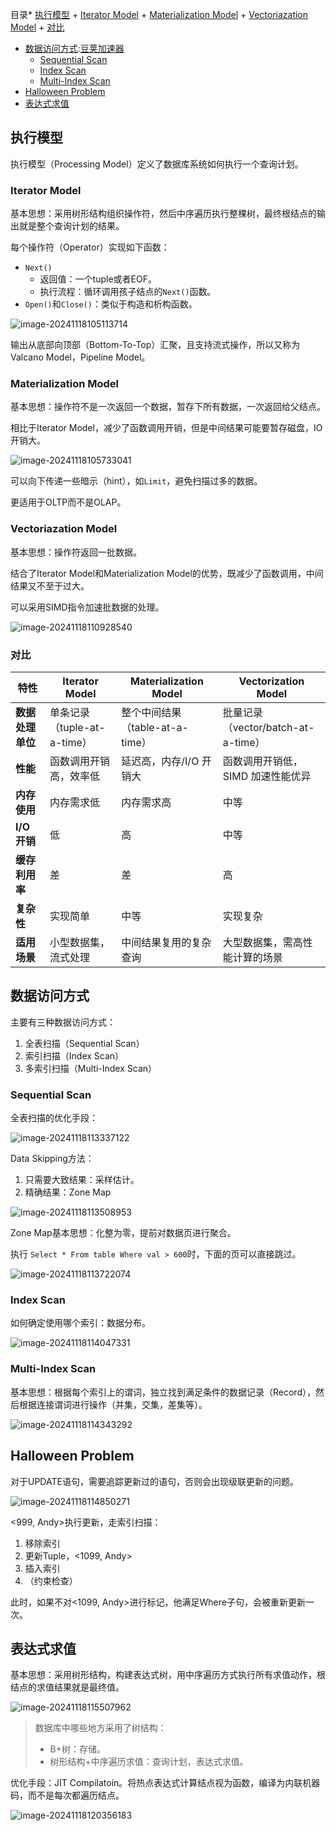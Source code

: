 
目录* [执行模型](https://github.com)
	+ [Iterator Model](https://github.com)
	+ [Materialization Model](https://github.com)
	+ [Vectoriazation Model](https://github.com)
	+ [对比](https://github.com)
* [数据访问方式](https://github.com):[豆荚加速器](https://yirou.org)
	+ [Sequential Scan](https://github.com)
	+ [Index Scan](https://github.com)
	+ [Multi\-Index Scan](https://github.com)
* [Halloween Problem](https://github.com)
* [表达式求值](https://github.com)

## 执行模型


执行模型（Processing Model）定义了数据库系统如何执行一个查询计划。


### Iterator Model


基本思想：采用树形结构组织操作符，然后中序遍历执行整棵树，最终根结点的输出就是整个查询计划的结果。


每个操作符（Operator）实现如下函数：


* `Next()`
	+ 返回值：一个tuple或者EOF。
	+ 执行流程：循环调用孩子结点的`Next()`函数。
* `Open()`和`Close()`：类似于构造和析构函数。


![image-20241118105113714](https://my-pic.miaops.sbs/2024/11/image-20241118105113714.png)


输出从底部向顶部（Bottom\-To\-Top）汇聚，且支持流式操作，所以又称为Valcano Model，Pipeline Model。


### Materialization Model


基本思想：操作符不是一次返回一个数据，暂存下所有数据，一次返回给父结点。


相比于Iterator Model，减少了函数调用开销，但是中间结果可能要暂存磁盘，IO开销大。


![image-20241118105733041](https://my-pic.miaops.sbs/2024/11/image-20241118105733041.png)


可以向下传递一些暗示（hint），如`Limit`，避免扫描过多的数据。


更适用于OLTP而不是OLAP。


### Vectoriazation Model


基本思想：操作符返回一批数据。


结合了Iterator Model和Materialization Model的优势，既减少了函数调用，中间结果又不至于过大。


可以采用SIMD指令加速批数据的处理。


![image-20241118110928540](https://my-pic.miaops.sbs/2024/11/image-20241118110928540.png)


### 对比




| **特性** | **Iterator Model** | **Materialization Model** | **Vectorization Model** |
| --- | --- | --- | --- |
| **数据处理单位** | 单条记录（tuple\-at\-a\-time） | 整个中间结果（table\-at\-a\-time） | 批量记录（vector/batch\-at\-a\-time） |
| **性能** | 函数调用开销高，效率低 | 延迟高，内存/I/O 开销大 | 函数调用开销低，SIMD 加速性能优异 |
| **内存使用** | 内存需求低 | 内存需求高 | 中等 |
| **I/O 开销** | 低 | 高 | 中等 |
| **缓存利用率** | 差 | 差 | 高 |
| **复杂性** | 实现简单 | 中等 | 实现复杂 |
| **适用场景** | 小型数据集，流式处理 | 中间结果复用的复杂查询 | 大型数据集，需高性能计算的场景 |


## 数据访问方式


主要有三种数据访问方式：


1. 全表扫描（Sequential Scan）
2. 索引扫描（Index Scan）
3. 多索引扫描（Multi\-Index Scan）


### Sequential Scan


全表扫描的优化手段：


![image-20241118113337122](https://my-pic.miaops.sbs/2024/11/image-20241118113337122.png)


Data Skipping方法：


1. 只需要大致结果：采样估计。
2. 精确结果：Zone Map


![image-20241118113508953](https://my-pic.miaops.sbs/2024/11/image-20241118113508953.png)


Zone Map基本思想：化整为零，提前对数据页进行聚合。


执行 `Select * From table Where val > 600`时，下面的页可以直接跳过。


![image-20241118113722074](https://my-pic.miaops.sbs/2024/11/image-20241118113722074.png)


### Index Scan


如何确定使用哪个索引：数据分布。


![image-20241118114047331](https://my-pic.miaops.sbs/2024/11/image-20241118114047331.png)


### Multi\-Index Scan


基本思想：根据每个索引上的谓词，独立找到满足条件的数据记录（Record），然后根据连接谓词进行操作（并集，交集，差集等）。


![image-20241118114343292](https://my-pic.miaops.sbs/2024/11/image-20241118114343292.png)


## Halloween Problem


对于UPDATE语句，需要追踪更新过的语句，否则会出现级联更新的问题。


![image-20241118114850271](https://my-pic.miaops.sbs/2024/11/image-20241118114850271.png)


\<999, Andy\>执行更新，走索引扫描：


1. 移除索引
2. 更新Tuple，\<1099, Andy\>
3. 插入索引
4. （约束检查）


此时，如果不对\<1099, Andy\>进行标记，他满足Where子句，会被重新更新一次。


## 表达式求值


基本思想：采用树形结构，构建表达式树，用中序遍历方式执行所有求值动作，根结点的求值结果就是最终值。


![image-20241118115507962](https://my-pic.miaops.sbs/2024/11/image-20241118115507962.png)



> 数据库中哪些地方采用了树结构：
> 
> 
> * B\+树：存储。
> * 树形结构\+中序遍历求值：查询计划，表达式求值。


优化手段：JIT Compilatoin。将热点表达式计算结点视为函数，编译为内联机器码，而不是每次都遍历结点。


![image-20241118120356183](https://my-pic.miaops.sbs/2024/11/image-20241118120356183.png)



